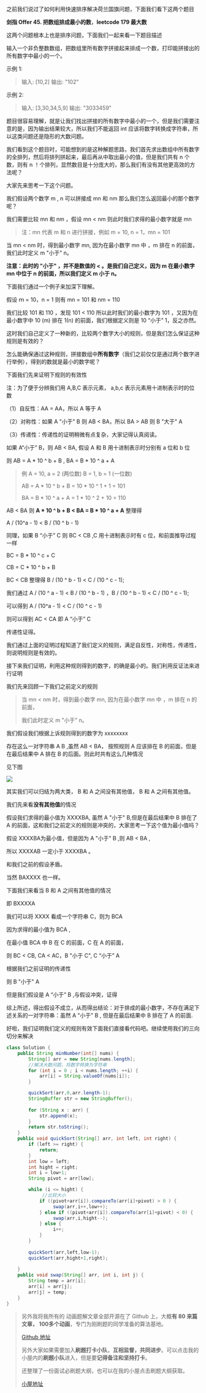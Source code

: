 之前我们说过了如何利用快速排序解决荷兰国旗问题，下面我们看下这两个题目

**剑指 Offer 45. 把数组排成最小的数**，**leetcode 179 最大数**

这两个问题根本上也是排序问题，下面我们一起来看一下题目描述

输入一个非负整数数组，把数组里所有数字拼接起来排成一个数，打印能拼接出的所有数字中最小的一个。

示例 1:

> 输入: [10,2]
> 输出: "102"

示例 2:

> 输入: [3,30,34,5,9]
> 输出: "3033459"

题目很容易理解，就是让我们找出拼接的所有数字中最小的一个，但是我们需要注意的是，因为输出结果较大，所以我们不能返回 int  应该将数字转换成字符串，所以这类问题还是隐形的大数问题。

我们看到这个题目时，可能想到的是这种解题思路，我们首先求出数组中所有数字的全排列，然后将排列拼起来，最后再从中取出最小的值，但是我们共有 n 个数，则有 n ！个排列，显然数目是十分庞大的，那么我们有没有其他更高效的方法呢？

大家先来思考一下这个问题。

我们假设两个数字 m , n 可以拼接成 mn 和 nm 那么我们怎么返回最小的那个数字呢？

我们需要比较 mn 和 nm ，假设 mn < nm 则此时我们求得的最小数字就是  mn 

> 注：mn 代表 m 和 n 进行拼接，例如 m = 10, n = 1，mn = 101

当 mn < nm 时，得到最小数字 mn, 因为在最小数字 mn 中 ，m 排在 n 的前面，我们此时定义 m  "小于"  n。

**注意：此时的 "小于" ，并不是数值的 < 。是我们自己定义，因为 m 在最小数字 mn  中位于 n  的前面，所以我们定义 m 小于 n。**

下面我们通过一个例子来加深下理解。

假设 ｍ = 10，n = 1 则有 mn =  101 和 nm = 110 

我们比较 101 和 110 ，发现 101 < 110 所以此时我们的最小数字为 101 ，又因为在最小数字中 10 (m) 排在 1(n) 的前面，我们根据定义则是 10 “小于” 1，反之亦然。

这时我们自己定义了一种新的，比较两个数字大小的规则，但是我们怎么保证这种规则是有效的？

怎么能确保通过这种规则，拼接数组中**所有数字**（我们之前仅仅是通过两个数字进行举例），得到的数就是最小的数字呢？

下面我们先来证明下规则的有效性

注：为了便于分辨我们用 A,B,C 表示元素， a,b,c 表示元素用十进制表示时的位数

（1）自反性：AA = AA，所以 A 等于 A

（2）对称性：如果 A "小于" B 则 AB < BA，所以 BA > AB 则 B "大于" A

（3）传递性：传递性的证明稍微有点复杂，大家记得认真阅读。

如果 A“小于” B，则 AB < BA, 假设 A 和 B 用十进制表示时分别有 a 位和 b 位

则 AB = A * 10 ^ b + B ,  BA = B * 10 ^ a + A

> 例 A = 10, a = 2 (两位数) B = 1, b = 1 (一位数)
>
> AB  = A * 10 ^ b + B = 10 * 10 ^ 1 + 1 = 101
>
> BA  = B * 10 ^ a + A =  1 * 10 ^ 2 + 10 = 110

 AB  < BA  则  **A * 10 ^ b + B  <   BA = B * 10 ^ a + A**  整理得

A / (10^a - 1) < B / (10 ^ b - 1) 

同理，如果 B “小于” C 则 BC < CB ,C 用十进制表示时有 c 位，和前面推导过程一样

BC = B * 10 ^ c + C

CB = C * 10 ^ b + B

BC < CB 整理得 B / (10 ^ b - 1) <  C / (10 ^ c - 1);

我们通过 A / (10 ^ a - 1) < B / (10 ^ b - 1) ，B / (10 ^ b - 1) <  C / (10 ^ c - 1);

可以得到 A / (10^a - 1)   < C / (10 ^ c - 1)

则可以得到 AC < CA 即 A “小于” C

传递性证得。

我们通过上面的证明过程知道了我们定义的规则，满足自反性，对称性，传递性，则说明规则是有效的。

接下来我们证明，利用这种规则得到的数字，的确是最小的。我们利用反证法来进行证明

我们先来回顾一下我们之前定义的规则

> 当 mn < nm 时，得到最小数字 mn, 因为在最小数字 mn 中 ，m 排在 n 的前面，
>
> 我们此时定义 m  "小于"  n。

我们假设我们根据上诉规则得到的数字为 xxxxxxxx

存在这么一对字符串 A B  ,虽然 AB < BA， 按照规则 A 应该排在 B 的前面，但是在最后结果中 A 排在 B 的后面。则此时共有这么几种情况

见下图

![](https://pic.leetcode-cn.com/1615188921-BeVOWx-file_1615188922417)



其实我们可以归结为两大类， B 和 A 之间没有其他值， B 和 A 之间有其他值。

我们先来看**没有其他值**的情况

假设我们求得的最小值为 XXXXBA, 虽然 A "小于" B,但是在最后结果中 B 排在了  A 的前面，这和我们之前定义的规则是冲突的，大家思考一下这个值为最小值吗？

假设 XXXXBA为最小值，但是因为 A "小于" B ,则 AB < BA ,

所以 XXXXAB 一定小于 XXXXBA 。

和我们之前的假设矛盾。

当然 BAXXXX 也一样。

下面我们来看当 B 和 A 之间有其他值的情况

即 BXXXXA

我们可以将 XXXX 看成一个字符串 C，则为 BCA

因为求得的最小值为 BCA ,

在最小值 BCA 中 B 在 C 的前面，C 在 A 的前面，

则 BC < CB, CA < AC，B "小于 C", C “小于” A

根据我们之前证明的传递性

则  B "小于" A

但是我们假设是 A “小于” B ,与假设冲突，证得

综上所述，得出假设不成立，从而得出结论：对于排成的最小数字，不存在满足下述关系的一对字符串：虽然 A "小于" B , 但是在最后结果中 B 排在了  A 的前面.

好啦，我们证明我们定义的规则有效下面我们直接看代码吧。继续使用我们的三向切分来解决

```java
class Solution {
    public String minNumber(int[] nums) { 
        String[] arr = new String[nums.length];
        //解决大数问题，将数字转换为字符串
        for (int i = 0 ; i < nums.length; ++i) {
            arr[i] = String.valueOf(nums[i]);
        }

        quickSort(arr,0,arr.length-1);
        StringBuffer str = new StringBuffer();
        
        for (String x : arr) {
            str.append(x);
        }
        return str.toString();
    }
    public void quickSort(String[] arr, int left, int right) {
        if (left >= right) {
            return;
        }
        int low = left;
        int hight = right;
        int i = low+1;
        String pivot = arr[low];

        while (i <= hight) {
             //比较大小
            if ((pivot+arr[i]).compareTo(arr[i]+pivot) > 0 ) {
                 swap(arr,i++,low++);
            } else if ((pivot+arr[i]).compareTo(arr[i]+pivot) < 0) {
                 swap(arr,i,hight--);
            } else {
                 i++;
            }
        }
        
        quickSort(arr,left,low-1);
        quickSort(arr,hight+1,right);
        
    }
    public void swap(String[] arr, int i, int j) {
        String temp = arr[i];
        arr[i] = arr[j];
        arr[j] = temp;
    }
}
```

> 另外我将我所有的 动画题解文章全部开源在了 Github 上，大概**有 80 来篇文章， 100多个动画**，专门为刚刷题的同学准备的算法基地。
>
> [Github 地址](https://github.com/chefyuan/algorithm-base)
>
> 另外大家如果需要加入**刷题打卡小队**，**互相监督，共同进步**。可以点击我的小屋内的**刷题小队**进入，但是要**记得备注和坚持打卡**。
>
> 还整理了一份面试必刷题大纲，也可以在我的小屋点击刷题大纲获取。
>
> [小屋地址](https://cdn.jsdelivr.net/gh/tan45du/photobed@master/微信图片_20210320152235.2c1f5hy6gmas.png)







